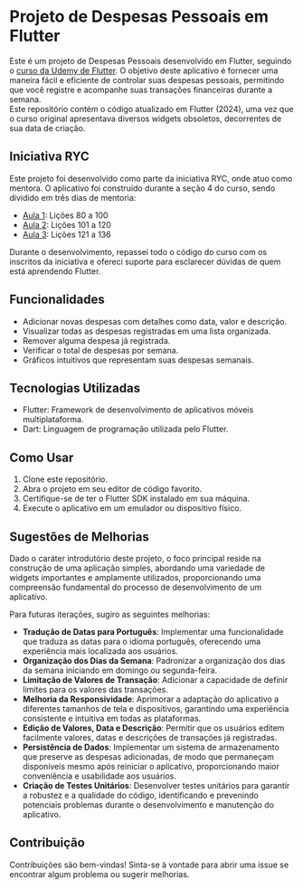 <h1>Projeto de Despesas Pessoais em Flutter</h1> 

Este é um projeto de Despesas Pessoais desenvolvido em Flutter, seguindo o [curso da Udemy de Flutter](https://www.udemy.com/course/curso-flutter/). O objetivo deste aplicativo é fornecer uma maneira fácil e eficiente de controlar suas despesas pessoais, permitindo que você registre e acompanhe suas transações financeiras durante a semana.
<br>Este repositório contém o código atualizado em Flutter (2024), uma vez que o curso original apresentava diversos widgets obsoletos, decorrentes de sua data de criação.

## Iniciativa RYC

Este projeto foi desenvolvido como parte da iniciativa RYC, onde atuo como mentora. O aplicativo foi construído durante a seção 4 do curso, sendo dividido em três dias de mentoria: 
- [Aula 1](https://github.com/na2kstudies/udemy-despesas-pessoais/tree/aula-1): Lições 80 a 100
- [Aula 2](https://github.com/na2kstudies/udemy-despesas-pessoais/tree/aula-2): Lições 101 a 120
- [Aula 3](https://github.com/na2kstudies/udemy-despesas-pessoais/tree/aula-3): Lições 121 a 136

Durante o desenvolvimento, repassei todo o código do curso com os inscritos da iniciativa e ofereci suporte para esclarecer dúvidas de quem está aprendendo Flutter.

## Funcionalidades

- Adicionar novas despesas com detalhes como data, valor e descrição.
- Visualizar todas as despesas registradas em uma lista organizada.
- Remover alguma despesa já registrada.
- Verificar o total de despesas por semana.
- Gráficos intuitivos que representam suas despesas semanais.

## Tecnologias Utilizadas

- Flutter: Framework de desenvolvimento de aplicativos móveis multiplataforma.
- Dart: Linguagem de programação utilizada pelo Flutter.

## Como Usar

1. Clone este repositório.
2. Abra o projeto em seu editor de código favorito.
3. Certifique-se de ter o Flutter SDK instalado em sua máquina.
4. Execute o aplicativo em um emulador ou dispositivo físico.

## Sugestões de Melhorias

Dado o caráter introdutório deste projeto, o foco principal reside na construção de uma aplicação simples, abordando uma variedade de widgets importantes e amplamente utilizados, proporcionando uma compreensão fundamental do processo de desenvolvimento de um aplicativo.

Para futuras iterações, sugiro as seguintes melhorias:
- **Tradução de Datas para Português**: Implementar uma funcionalidade que traduza as datas para o idioma português, oferecendo uma experiência mais localizada aos usuários.
- **Organização dos Dias da Semana**: Padronizar a organização dos dias da semana iniciando em domingo ou segunda-feira.
- **Limitação de Valores de Transação**: Adicionar a capacidade de definir limites para os valores das transações.
- **Melhoria da Responsividade**: Aprimorar a adaptação do aplicativo a diferentes tamanhos de tela e dispositivos, garantindo uma experiência consistente e intuitiva em todas as plataformas.
- **Edição de Valores, Data e Descrição**: Permitir que os usuários editem facilmente valores, datas e descrições de transações já registradas.
- **Persistência de Dados**: Implementar um sistema de armazenamento que preserve as despesas adicionadas, de modo que permaneçam disponíveis mesmo após reiniciar o aplicativo, proporcionando maior conveniência e usabilidade aos usuários.
- **Criação de Testes Unitários**: Desenvolver testes unitários para garantir a robustez e a qualidade do código, identificando e prevenindo potenciais problemas durante o desenvolvimento e manutenção do aplicativo.

## Contribuição

Contribuições são bem-vindas! Sinta-se à vontade para abrir uma issue se encontrar algum problema ou sugerir melhorias.
